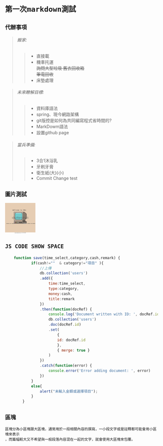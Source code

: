# `第一次markdown測試`
## `代辦事項`
>###### 搬家:
>>* 直接載  
>>* 機車托運  
>>~~詢問大型垃圾 舊衣回收箱~~  
>>~~筆電回收~~  
>>* 床墊處理  

>###### 未來瞭解目標:
>>* 資料庫語法  
>>* spring、現今網路架構  
>>* git版控是如何為共同編寫程式省時間的?  
>>* MarkDowm語法  
>>* 設置github page  

>###### 當兵準備:
>>* 3合1沐浴乳  
>>* 牙刷牙膏  
>>* 衛生紙(大)(小)  
>>* Commit Change test  

## `圖片測試`
 <!-- ![image]( https://github.com/KennyChung2000/Other-file/blob/main/README_PIC/2127237449.webp "MarkDown") -->
 <img src=https://github.com/KennyChung2000/Other-file/blob/main/README_PIC/2127237449.webp  width = "100" height = "100" alt="pic" align=center />

## `JS CODE SHOW SPACE`
```js
    function save(time_select,category,cash,remark) {                                                                                                                      
            if(cash!=""  & category!="項目" ){
                //上傳
                db.collection('users')                                                  
                .add({
                    time:time_select,
                    type:category,
                    money:cash,
                    title:remark
                })
                .then(function(docRef) {
                    console.log('Document written with ID: ', docRef.id)
                    db.collection('users')
                    .doc(docRef.id)
                    .set(
                        {
                        id: docRef.id
                        },
                        { merge: true }
                    )
                })
                .catch(function(error) {
                    console.error('Error adding document: ', error)
                })
            }
            else{
                alert("未輸入金額或選擇項目");
            }
        }
```
## `區塊`
    區塊分為小區塊跟大區塊，通常用於一段相關內容的撰寫，一小段文字或是註釋都可能會用小區塊來表示
    ，而篇幅較大又不希望與一般段落內容混在一起的文字，就會使用大區塊來包覆。
